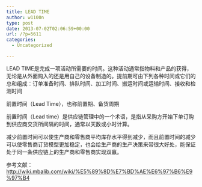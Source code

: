 ```yaml
---
title: LEAD TIME
author: w1100n
type: post
date: 2013-07-02T02:06:59+00:00
url: /?p=5611
categories:
  - Uncategorized

---
```

LEAD TIME是完成一项活动所需要的时间。这种活动通常指物料和产品的获得，无论是从外面购入的还是用自己的设备制造的。提前期可由下列各种时间或它们的总和组成：订单准备时间、排队时间、加工时间、搬运时间或运输时间、接收和检测时间

前置时间（Lead Time），也称前置期、备货周期

前置时间（Lead time）是供应链管理中的一个术语，是指从采购方开始下单订购到供应商交货所间隔的时间，通常以天数或小时计算。

减少前置时间可以使生产商和零售商平均库存水平得到减少，而且前置时间的减少可以使零售商订货模型更加稳定，也会给生产商的生产决策来带很大好处，能保证处于同一条供应链上的生产商和零售商实现双赢。

  参考文献：http://wiki.mbalib.com/wiki/%E5%89%8D%E7%BD%AE%E6%97%B6%E9%97%B4
